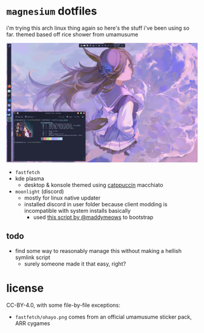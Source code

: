 # `magnesium` dotfiles

i'm trying this arch linux thing again so here's the stuff i've been using so far. themed based off rice shower from umamusume

![current desktop screenshot (august 17th 2025)](assets/081725-screenie.png)

- `fastfetch`
- kde plasma
  - desktop & konsole themed using [catppuccin](https://catppuccin.com) macchiato
- `moonlight` (discord)
  - mostly for linux native updater
  - installed discord in user folder because client modding is incompatible with system installs basically
    - used [this script by @maddymeows](https://gist.github.com/maddymeows/6af1a5d5a870c13b7b159c4463edee70) to bootstrap

## todo

- find some way to reasonably manage this without making a hellish symlink script
  - surely someone made it that easy, right?

# license

CC-BY-4.0, with some file-by-file exceptions:

- `fastfetch/ohayo.png` comes from an official umamusume sticker pack, ARR cygames
